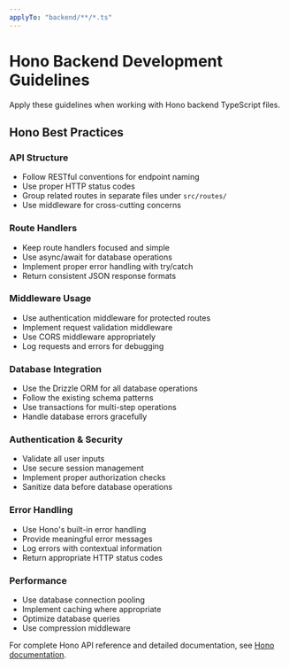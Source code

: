 ```yaml
---
applyTo: "backend/**/*.ts"
---
```


# Hono Backend Development Guidelines

Apply these guidelines when working with Hono backend TypeScript files.

## Hono Best Practices

### API Structure
- Follow RESTful conventions for endpoint naming
- Use proper HTTP status codes
- Group related routes in separate files under `src/routes/`
- Use middleware for cross-cutting concerns

### Route Handlers
- Keep route handlers focused and simple
- Use async/await for database operations
- Implement proper error handling with try/catch
- Return consistent JSON response formats

### Middleware Usage
- Use authentication middleware for protected routes
- Implement request validation middleware
- Use CORS middleware appropriately
- Log requests and errors for debugging

### Database Integration
- Use the Drizzle ORM for all database operations
- Follow the existing schema patterns
- Use transactions for multi-step operations
- Handle database errors gracefully

### Authentication & Security
- Validate all user inputs
- Use secure session management
- Implement proper authorization checks
- Sanitize data before database operations

### Error Handling
- Use Hono's built-in error handling
- Provide meaningful error messages
- Log errors with contextual information
- Return appropriate HTTP status codes

### Performance
- Use database connection pooling
- Implement caching where appropriate
- Optimize database queries
- Use compression middleware

For complete Hono API reference and detailed documentation, see [Hono documentation](../references/hono-llms.md).
